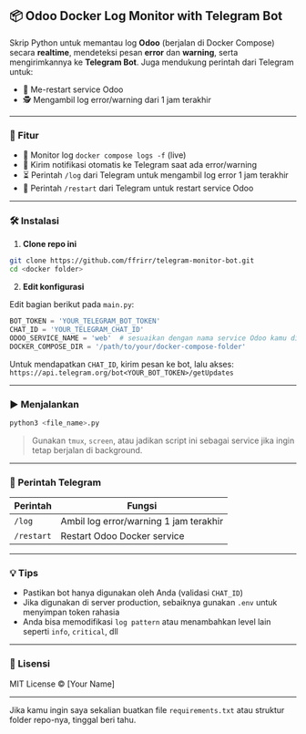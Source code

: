 ## 📦 Odoo Docker Log Monitor with Telegram Bot

Skrip Python untuk memantau log **Odoo** (berjalan di Docker Compose) secara **realtime**, mendeteksi pesan **error** dan **warning**, serta mengirimkannya ke **Telegram Bot**. Juga mendukung perintah dari Telegram untuk:

* 🔁 Me-restart service Odoo
* 🕵️ Mengambil log error/warning dari 1 jam terakhir

---

### 🚀 Fitur

* 🧠 Monitor log `docker compose logs -f` (live)
* 🚨 Kirim notifikasi otomatis ke Telegram saat ada error/warning
* ⏳ Perintah `/log` dari Telegram untuk mengambil log error 1 jam terakhir
* 🔄 Perintah `/restart` dari Telegram untuk restart service Odoo

---

### 🛠️ Instalasi

1. **Clone repo ini**

```bash
git clone https://github.com/ffrirr/telegram-monitor-bot.git
cd <docker folder>
```

2. **Edit konfigurasi**

Edit bagian berikut pada `main.py`:

```python
BOT_TOKEN = 'YOUR_TELEGRAM_BOT_TOKEN'
CHAT_ID = 'YOUR_TELEGRAM_CHAT_ID'
ODOO_SERVICE_NAME = 'web'  # sesuaikan dengan nama service Odoo kamu di docker-compose
DOCKER_COMPOSE_DIR = '/path/to/your/docker-compose-folder'
```

Untuk mendapatkan `CHAT_ID`, kirim pesan ke bot, lalu akses:
`https://api.telegram.org/bot<YOUR_BOT_TOKEN>/getUpdates`

---

### ▶️ Menjalankan

```bash
python3 <file_name>.py
```

> Gunakan `tmux`, `screen`, atau jadikan script ini sebagai service jika ingin tetap berjalan di background.

---

### 🧪 Perintah Telegram

| Perintah   | Fungsi                                 |
| ---------- | -------------------------------------- |
| `/log`     | Ambil log error/warning 1 jam terakhir |
| `/restart` | Restart Odoo Docker service            |

---

### 💡 Tips

* Pastikan bot hanya digunakan oleh Anda (validasi `CHAT_ID`)
* Jika digunakan di server production, sebaiknya gunakan `.env` untuk menyimpan token rahasia
* Anda bisa memodifikasi `log pattern` atau menambahkan level lain seperti `info`, `critical`, dll

---

### 📄 Lisensi

MIT License © \[Your Name]

---

Jika kamu ingin saya sekalian buatkan file `requirements.txt` atau struktur folder repo-nya, tinggal beri tahu.
